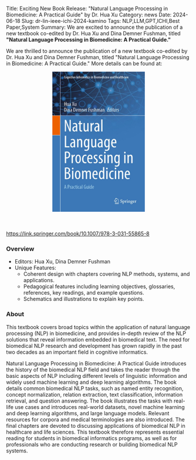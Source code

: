Title: Exciting New Book Release: "Natural Language Processing in Biomedicine: A Practical Guide" by Dr. Hua Xu
Category: news
Date: 2024-06-18
Slug: dr-lin-ieee-ichi-2024-kamino
Tags: NLP,LLM,GPT,ICHI,Best Paper,System
Summary: We are excited to announce the publication of a new textbook co-edited by Dr. Hua Xu and Dina Demner Fushman, titled **"Natural Language Processing in Biomedicine: A Practical Guide."**

We are thrilled to announce the publication of a new textbook co-edited by Dr. Hua Xu and Dina Demner Fushman, titled "Natural Language Processing in Biomedicine: A Practical Guide." More details can be found at: 

<div style="text-align: center;">
<img style="max-width: 50%;" src="../image/news/nlp-in-biomedicine.jpg">
</div>
<br>
<br>

https://link.springer.com/book/10.1007/978-3-031-55865-8

### Overview

- Editors: Hua Xu, Dina Demner Fushman
- Unique Features: 
    - Coherent design with chapters covering NLP methods, systems, and applications.
    - Pedagogical features including learning objectives, glossaries, references, key readings, and example questions.
    - Schematics and illustrations to explain key points.

### About

This textbook covers broad topics within the application of natural language processing (NLP) in biomedicine, and provides in-depth review of the NLP solutions that reveal information embedded in biomedical text. The need for biomedical NLP research and development has grown rapidly in the past two decades as an important field in cognitive informatics.
 
Natural Language Processing in Biomedicine: A Practical Guide introduces the history of the biomedical NLP field and takes the reader through the basic aspects of NLP including different levels of linguistic information and widely used machine learning and deep learning algorithms. The book details common biomedical NLP tasks, such as named entity recognition, concept normalization, relation extraction, text classification, information retrieval, and question answering. The book illustrates the tasks with real-life use cases and introduces real-world datasets, novel machine learning and deep learning algorithms, and large language models. Relevant resources for corpora and medical terminologies are also introduced. The final chapters are devoted to discussing applications of biomedical NLP in healthcare and life sciences. This textbook therefore represents essential reading for students in biomedical informatics programs, as well as for professionals who are conducting research or building biomedical NLP systems.


